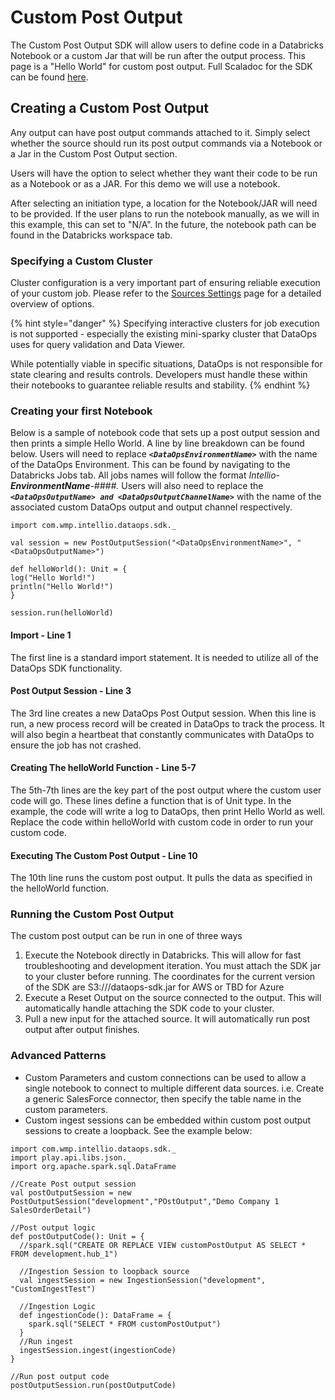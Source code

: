 # Custom Post Output

The Custom Post Output SDK will allow users to define code in a Databricks Notebook or a custom Jar that will be run after the output process. This page is a "Hello World" for custom post output. Full Scaladoc for the SDK can be found [here](https://docs.intellio.wmp.com/com/wmp/intellio/dataops/sdk/PostOutputSession.html). 



## Creating a Custom Post Output 

Any output can have post output commands attached to it. Simply select whether the source should run its post output commands via a Notebook or a Jar in the Custom Post Output section. 

Users will have the option to select whether they want their code to be run as a Notebook or as a JAR. For this demo we will use a notebook. 

After selecting an initiation type, a location for the Notebook/JAR will need to be provided. If the user plans to run the notebook manually, as we will in this example, this can set to "N/A". In the future, the notebook path can be found in the Databricks workspace tab. 

### Specifying a Custom Cluster

Cluster configuration is a very important part of ensuring reliable execution of your custom job. Please refer to the [Sources Settings](../source-configuration/source-details.md#cluster-type) page for a detailed overview of options.

{% hint style="danger" %}
Specifying interactive clusters for job execution is not supported - especially the existing mini-sparky cluster that DataOps uses for query validation and Data Viewer.

While potentially viable in specific situations, DataOps is not responsible for state clearing and results controls. Developers must handle these within their notebooks to guarantee reliable results and stability. 
{% endhint %}

### Creating your first Notebook

Below is a sample of notebook code that sets up a post output session and then prints a simple Hello World.  A line by line breakdown can be found below. Users will need to replace _**`<DataOpsEnvironmentName>`**_  with the name of the DataOps Environment. This can be found by navigating to the Databricks Jobs tab. All jobs names will follow the format _Intellio-**EnvironmentName**-\#\#\#\#._ Users will also need to replace the _**`<DataOpsOutputName> and <DataOpsOutputChannelName>`**_ with the name of the associated custom DataOps output and output channel respectively.

```text
import com.wmp.intellio.dataops.sdk._

val session = new PostOutputSession("<DataOpsEnvironmentName>", "<DataOpsOutputName>") 

def helloWorld(): Unit = {
log("Hello World!")
println("Hello World!")
}

session.run(helloWorld)
```

#### Import - Line 1

The first line is a standard import statement. It is needed to utilize all of the DataOps SDK functionality.

#### Post Output Session - Line 3 

The 3rd line creates a new DataOps Post Output session. When this line is run, a new process record will be created in DataOps to track the process. It will also begin a heartbeat that constantly communicates with DataOps to ensure the job has not crashed.



#### Creating The helloWorld Function - Line 5-7

The 5th-7th lines are the key part of the post output where the custom user code will go. These lines define a function that is of Unit type. In the example, the code will write a log to DataOps, then print Hello World as well. Replace the code within helloWorld with custom code in order to run your custom code.

#### Executing The Custom Post Output - Line 10

The 10th line runs the custom post output. It pulls the data as specified in the helloWorld function.

### Running the Custom Post Output

The custom post output can be run in one of three ways

1. Execute the Notebook directly in Databricks. This will allow for fast troubleshooting and development iteration. You must attach the SDK jar to your cluster before running. The coordinates for the current version of the SDK are S3:///dataops-sdk.jar for AWS or TBD for Azure 
2. Execute a Reset Output on the source connected to the output. This will automatically handle attaching the SDK code to your cluster. 
3. Pull a new input for the attached source. It will automatically run post output after output finishes.

### Advanced Patterns

* Custom Parameters and custom connections can be used to allow a single notebook to connect to multiple different data sources. i.e. Create a generic SalesForce connector, then specify the table name in the custom parameters. 
* Custom ingest sessions can be embedded within custom post output sessions to create a loopback. See the example below:

```text
import com.wmp.intellio.dataops.sdk._
import play.api.libs.json._
import org.apache.spark.sql.DataFrame

//Create Post output session
val postOutputSession = new PostOutputSession("development","POstOutput","Demo Company 1 SalesOrderDetail")

//Post output logic
def postOutputCode(): Unit = {
  //spark.sql("CREATE OR REPLACE VIEW customPostOutput AS SELECT * FROM development.hub_1")
  
  //Ingestion Session to loopback source
  val ingestSession = new IngestionSession("development", "CustomIngestTest")
  
  //Ingestion Logic
  def ingestionCode(): DataFrame = {
    spark.sql("SELECT * FROM customPostOutput")
  }
  //Run ingest
  ingestSession.ingest(ingestionCode)
}

//Run post output code
postOutputSession.run(postOutputCode)
```

